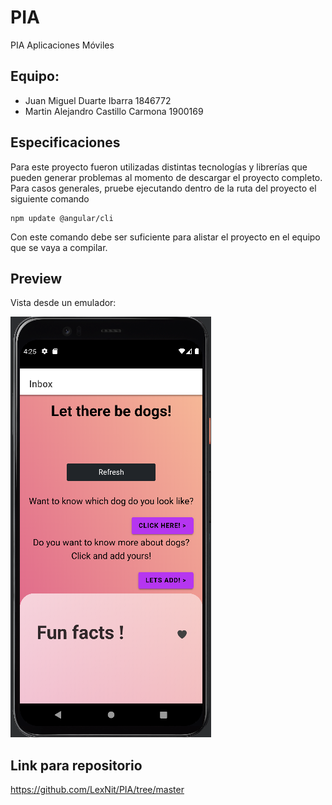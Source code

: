 # PIA
PIA Aplicaciones Móviles

## Equipo:
* Juan Miguel Duarte Ibarra 1846772
* Martin Alejandro Castillo Carmona 1900169

## Especificaciones
Para este proyecto fueron utilizadas distintas tecnologías y librerías que pueden generar problemas al momento de descargar el proyecto completo. Para casos generales, pruebe ejecutando dentro de la ruta del proyecto el siguiente comando 
```
npm update @angular/cli
```
Con este comando debe ser suficiente para alistar el proyecto en el equipo que se vaya a compilar.

## Preview
Vista desde un emulador:

![](/preview.png)

## Link para repositorio
https://github.com/LexNit/PIA/tree/master